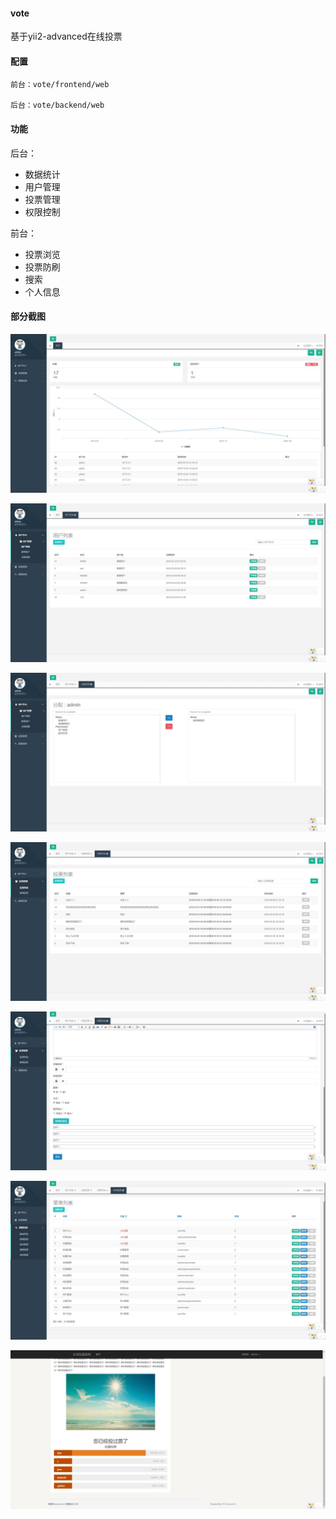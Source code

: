 #### vote

基于yii2-advanced在线投票

#### 配置

    前台：vote/frontend/web
    
    后台：vote/backend/web

#### 功能

后台：

- 数据统计
- 用户管理
- 投票管理
- 权限控制

前台：

- 投票浏览
- 投票防刷
- 搜索
- 个人信息

#### 部分截图

![0](image/screen/0.jpg)

![1](image/screen/1.jpg)

![3](image/screen/3.jpg)

![4](image/screen/4.jpg)

![5](image/screen/5.jpg)

![6](image/screen/6.jpg)

![7](image/screen/7.jpg)

